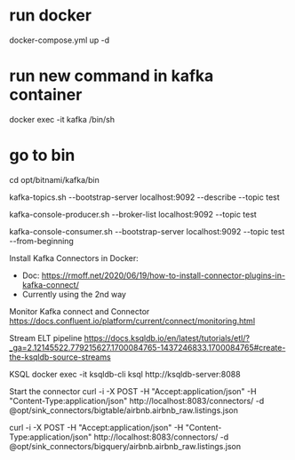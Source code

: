 # run docker
docker-compose.yml up -d
# run new command in kafka container
docker exec -it kafka /bin/sh
# go to bin
cd opt/bitnami/kafka/bin


kafka-topics.sh --bootstrap-server localhost:9092 --describe --topic test

kafka-console-producer.sh --broker-list localhost:9092 --topic test

kafka-console-consumer.sh --bootstrap-server localhost:9092 --topic test --from-beginning

Install Kafka Connectors in Docker:
- Doc: https://rmoff.net/2020/06/19/how-to-install-connector-plugins-in-kafka-connect/
- Currently using the 2nd way

Monitor Kafka connect and Connector
https://docs.confluent.io/platform/current/connect/monitoring.html 

Stream ELT pipeline
https://docs.ksqldb.io/en/latest/tutorials/etl/?_ga=2.12145522.779215627.1700084765-1437246833.1700084765#create-the-ksqldb-source-streams

KSQL
docker exec -it ksqldb-cli ksql http://ksqldb-server:8088

Start the connector
curl -i -X POST -H "Accept:application/json" -H  "Content-Type:application/json" http://localhost:8083/connectors/ -d @opt/sink_connectors/bigtable/airbnb.airbnb_raw.listings.json

curl -i -X POST -H "Accept:application/json" -H  "Content-Type:application/json" http://localhost:8083/connectors/ -d @opt/sink_connectors/bigquery/airbnb.airbnb_raw.listings.json






